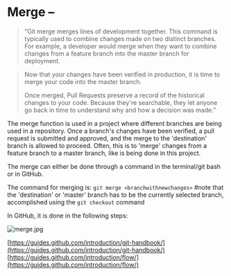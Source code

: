 # Merge –

>“Git merge merges lines of development together. This command is typically used to combine changes made on two distinct branches. For example, a developer would merge when they want to combine changes from a feature branch into the master branch for deployment.

>Now that your changes have been verified in production, it is time to merge your code into the master branch.
>
>Once merged, Pull Requests preserve a record of the historical changes to your code. Because they're searchable, they let anyone go back in time to understand why and how a decision was made.”

The merge function is used in a project where different branches are being used in a repository. Once a branch's changes have been verified, a pull request is submitted and approved, and the merge to the 'destination' branch is allowed to proceed. Often, this is to 'merge' changes from a feature branch to a master branch, like is being done in this project.

The merge can either be done through a command in the terminal/git bash or in GitHub.

The command for merging is:
```git merge <branchwithnewchanges>```
#note that the 'destination' or 'master' branch has to be the currently selected branch, accomplished using the ```git checkout``` command

In GitHub, it is done in the following steps:

![merge.jpg](./Images/merge.jpg "Merging")

[https://guides.github.com/introduction/git-handbook/](https://guides.github.com/introduction/git-handbook/)
[https://guides.github.com/introduction/flow/](https://guides.github.com/introduction/flow/)
